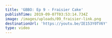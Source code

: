```yaml
---
title: 'GBBO: Ep 9 - Fraisier Cake'
publishTime: 2019-09-07T03:53:14.734Z
image: /images/uploads/09_fraisier-link.png
destinationUrl: 'https://youtu.be/IE153Y0TV6Y'
type: video
---
```


